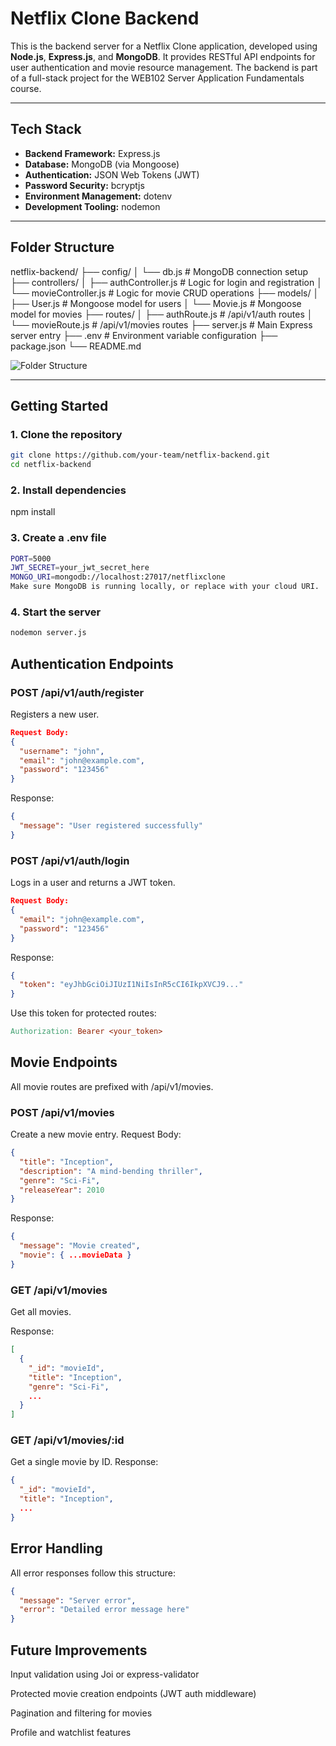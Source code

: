 #  Netflix Clone Backend

This is the backend server for a Netflix Clone application, developed using **Node.js**, **Express.js**, and **MongoDB**. It provides RESTful API endpoints for user authentication and movie resource management. The backend is part of a full-stack project for the WEB102 Server Application Fundamentals course.

---

##  Tech Stack

- **Backend Framework:** Express.js
- **Database:** MongoDB (via Mongoose)
- **Authentication:** JSON Web Tokens (JWT)
- **Password Security:** bcryptjs
- **Environment Management:** dotenv
- **Development Tooling:** nodemon

---

##  Folder Structure

netflix-backend/ ├── config/ │ └── db.js # MongoDB connection setup ├── controllers/ │ ├── authController.js # Logic for login and registration │ └── movieController.js # Logic for movie CRUD operations ├── models/ │ ├── User.js # Mongoose model for users │ └── Movie.js # Mongoose model for movies ├── routes/ │ ├── authRoute.js # /api/v1/auth routes │ └── movieRoute.js # /api/v1/movies routes ├── server.js # Main Express server entry ├── .env # Environment variable configuration ├── package.json └── README.md


![Folder Structure](../netflix-backend/Structure.jpg)

---

##  Getting Started

### 1. Clone the repository

```bash
git clone https://github.com/your-team/netflix-backend.git
cd netflix-backend
```

### 2. Install dependencies
npm install

### 3. Create a .env file
```bash
PORT=5000
JWT_SECRET=your_jwt_secret_here
MONGO_URI=mongodb://localhost:27017/netflixclone
Make sure MongoDB is running locally, or replace with your cloud URI.
```

### 4. Start the server
```bash
nodemon server.js
```

## Authentication Endpoints
### POST /api/v1/auth/register
Registers a new user.
```json
Request Body:
{
  "username": "john",
  "email": "john@example.com",
  "password": "123456"
}
```
Response:
```json
{
  "message": "User registered successfully"
}
```

### POST /api/v1/auth/login
Logs in a user and returns a JWT token.
```json
Request Body:
{
  "email": "john@example.com",
  "password": "123456"
}
```
Response:
```json
{
  "token": "eyJhbGciOiJIUzI1NiIsInR5cCI6IkpXVCJ9..."
}
```

Use this token for protected routes:
```makefile
Authorization: Bearer <your_token>
```

## Movie Endpoints
All movie routes are prefixed with /api/v1/movies.

### POST /api/v1/movies
Create a new movie entry.
Request Body:
```json
{
  "title": "Inception",
  "description": "A mind-bending thriller",
  "genre": "Sci-Fi",
  "releaseYear": 2010
}
```
Response:
```json
{
  "message": "Movie created",
  "movie": { ...movieData }
}
```

### GET /api/v1/movies
Get all movies.

Response:
```json
[
  {
    "_id": "movieId",
    "title": "Inception",
    "genre": "Sci-Fi",
    ...
  }
]
```
### GET /api/v1/movies/:id
Get a single movie by ID.
Response:
```json
{
  "_id": "movieId",
  "title": "Inception",
  ...
}
```

## Error Handling
All error responses follow this structure:
```json
{
  "message": "Server error",
  "error": "Detailed error message here"
}
```

## Future Improvements
Input validation using Joi or express-validator

Protected movie creation endpoints (JWT auth middleware)

Pagination and filtering for movies

Profile and watchlist features